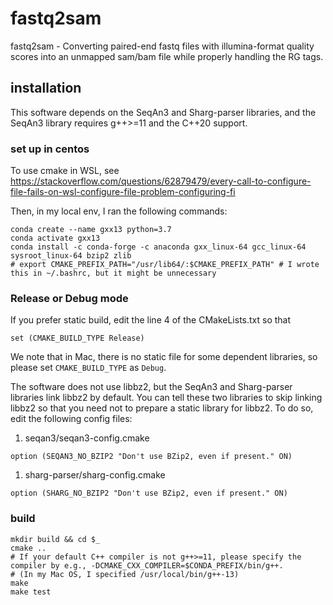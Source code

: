 # fastq2sam

fastq2sam - Converting paired-end fastq files with illumina-format quality scores into an unmapped sam/bam file while properly handling the RG tags.

## installation

This software depends on the SeqAn3 and Sharg-parser libraries, and the SeqAn3 library requires g++>=11 and the C++20 support.

### set up in centos

To use cmake in WSL, see https://stackoverflow.com/questions/62879479/every-call-to-configure-file-fails-on-wsl-configure-file-problem-configuring-fi

Then, in my local env, I ran the following commands:
```
conda create --name gxx13 python=3.7 
conda activate gxx13
conda install -c conda-forge -c anaconda gxx_linux-64 gcc_linux-64 sysroot_linux-64 bzip2 zlib
# export CMAKE_PREFIX_PATH="/usr/lib64/:$CMAKE_PREFIX_PATH" # I wrote this in ~/.bashrc, but it might be unnecessary
```

### Release or Debug mode

If you prefer static build, edit the line 4 of the CMakeLists.txt so that
```
set (CMAKE_BUILD_TYPE Release)
```

We note that in Mac, there is no static file for some dependent libraries, so please set `CMAKE_BUILD_TYPE` as `Debug`.

The software does not use libbz2, but the SeqAn3 and Sharg-parser libraries link libbz2 by default.
You can tell these two libraries to skip linking libbz2 so that you need not to prepare a static library for libbz2.
To do so, edit the following config files:

1. seqan3/seqan3-config.cmake
```
option (SEQAN3_NO_BZIP2 "Don't use BZip2, even if present." ON)
```

1. sharg-parser/sharg-config.cmake
```
option (SHARG_NO_BZIP2 "Don't use BZip2, even if present." ON)
```


### build

```
mkdir build && cd $_
cmake .. 
# If your default C++ compiler is not g++>=11, please specify the compiler by e.g., -DCMAKE_CXX_COMPILER=$CONDA_PREFIX/bin/g++.
# (In my Mac OS, I specified /usr/local/bin/g++-13)
make
make test
```